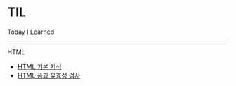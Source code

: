 # TIL
Today I Learned

---

HTML
- [HTML 기본 지식](https://github.com/frontyoon/TIL/blob/main/HTML/basic-html.md)
- [HTML 폼과 유효성 검사](https://github.com/frontyoon/TIL/blob/main/HTML/validation-html.md)
